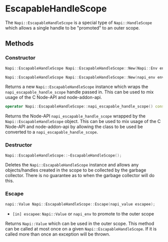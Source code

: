 # EscapableHandleScope

The `Napi::EscapableHandleScope` is a special type of `Napi::HandleScope`
which allows a single handle to be "promoted" to an outer scope.

## Methods

### Constructor


```cpp
Napi::EscapableHandleScope Napi::EscapableHandleScope::New(Napi::Env env);
```


```cpp
Napi::EscapableHandleScope Napi::EscapableHandleScope::New(napi_env env, napi_handle_scope scope);
```


Returns a new `Napi::EscapableHandleScope` instance which wraps the
`napi_escapable_handle_scope` handle passed in. This can be used
to mix usage of the C Node-API and node-addon-api.

```cpp
operator Napi::EscapableHandleScope::napi_escapable_handle_scope() const
```

Returns the Node-API `napi_escapable_handle_scope` wrapped by the `Napi::EscapableHandleScope` object.
This can be used to mix usage of the C Node-API and node-addon-api by allowing
the class to be used be converted to a `napi_escapable_handle_scope`.

### Destructor

```cpp
Napi::EscapableHandleScope::~EscapableHandleScope();
```

Deletes the `Napi::EscapableHandleScope` instance and allows any objects/handles created
in the scope to be collected by the garbage collector. There is no
guarantee as to when the garbage collector will do this.

### Escape

```cpp
napi::Value Napi::EscapableHandleScope::Escape(napi_value escapee);
```

- `[in] escapee`: `Napi::Value` or `napi_env` to promote to the outer scope

Returns `Napi::Value` which can be used in the outer scope. This method can
be called at most once on a given `Napi::EscapableHandleScope`. If it is called
more than once an exception will be thrown.


